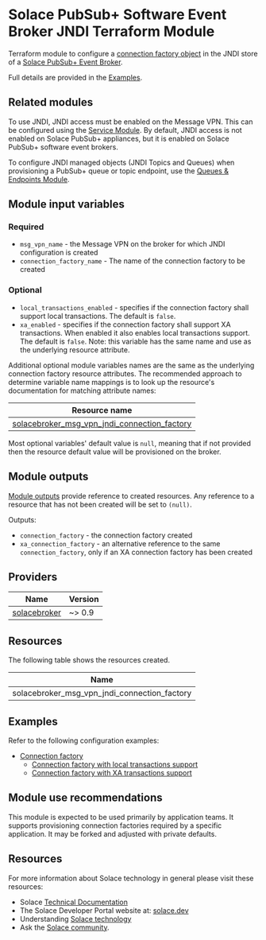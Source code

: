 # Solace PubSub+ Software Event Broker JNDI Terraform Module

Terraform module to configure a [connection factory object](https://docs.solace.com/API/Solace-JMS-API/Connection-Factories.htm) in the JNDI store of a [Solace PubSub+ Event Broker](https://solace.com/products/event-broker/). 

Full details are provided in the [Examples](#examples).

## Related modules

To use JNDI, JNDI access must be enabled on the Message VPN. This can be configured using the [Service Module](TODO:fixlink). By default, JNDI access is not enabled on Solace PubSub+ appliances, but it is enabled on Solace PubSub+ software event brokers.

To configure JNDI managed objects (JNDI Topics and Queues) when provisioning a PubSub+ queue or topic endpoint, use the [Queues & Endpoints Module](TODO:fixlink).

## Module input variables

### Required

* `msg_vpn_name` - the Message VPN on the broker for which JNDI configuration is created
* `connection_factory_name` - The name of the connection factory to be created

### Optional

* `local_transactions_enabled` - specifies if the connection factory shall support local transactions. The default is `false`.
* `xa_enabled` - specifies if the connection factory shall support XA transactions. When enabled it also enables local transactions support. The default is `false`. Note: this variable has the same name and use as the underlying resource attribute.

Additional optional module variables names are the same as the underlying connection factory resource attributes. The recommended approach to determine variable name mappings is to look up the resource's documentation for matching attribute names:

| Resource name |
|---------------|
|[solacebroker_msg_vpn_jndi_connection_factory](https://registry.terraform.io/providers/SolaceProducts/solacebroker/latest/docs/resources/msg_vpn_jndi_connection_factory#optional)|

Most optional variables' default value is `null`, meaning that if not provided then the resource default value will be provisioned on the broker.

## Module outputs

[Module outputs](https://developer.hashicorp.com/terraform/language/values/outputs) provide reference to created resources. Any reference to a resource that has not been created will be set to `(null)`.

Outputs:
* `connection_factory` - the connection factory created
* `xa_connection_factory` - an alternative reference to the same `connection_factory`, only if an XA connection factory has been created

## Providers

| Name | Version |
|------|---------|
| <a name="provider_solacebroker"></a> [solacebroker](#provider\_solacebroker) | ~> 0.9 |

## Resources

The following table shows the resources created.

| Name |
|------|
| solacebroker_msg_vpn_jndi_connection_factory |

## Examples

Refer to the following configuration examples:

- [Connection factory](examples/basic/)
    - [Connection factory with local transactions support](examples/local-transactions-support/)
    - [Connection factory with XA transactions support](examples/xa-transactions-support/)

## Module use recommendations

This module is expected to be used primarily by application teams. It supports provisioning connection factories required by a specific application. It may be forked and adjusted with private defaults.

## Resources

For more information about Solace technology in general please visit these resources:

- Solace [Technical Documentation](https://docs.solace.com/)
- The Solace Developer Portal website at: [solace.dev](//solace.dev/)
- Understanding [Solace technology](//solace.com/products/platform/)
- Ask the [Solace community](//dev.solace.com/community/).
